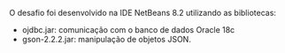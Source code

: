 O desafio foi desenvolvido na IDE NetBeans 8.2 utilizando as bibliotecas:
- ojdbc.jar: comunicação com o banco de dados Oracle 18c 
- gson-2.2.2.jar: manipulação de objetos JSON.

